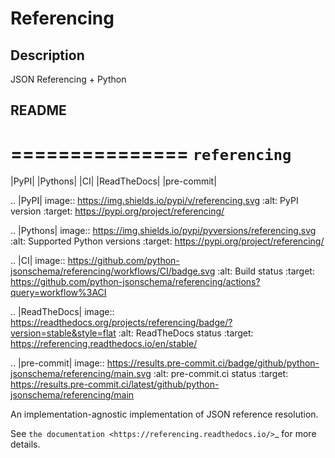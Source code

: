 # Referencing

## Description

JSON Referencing + Python

## README

===============
``referencing``
===============

|PyPI| |Pythons| |CI| |ReadTheDocs| |pre-commit|

.. |PyPI| image:: https://img.shields.io/pypi/v/referencing.svg
  :alt: PyPI version
  :target: https://pypi.org/project/referencing/

.. |Pythons| image:: https://img.shields.io/pypi/pyversions/referencing.svg
  :alt: Supported Python versions
  :target: https://pypi.org/project/referencing/

.. |CI| image:: https://github.com/python-jsonschema/referencing/workflows/CI/badge.svg
  :alt: Build status
  :target: https://github.com/python-jsonschema/referencing/actions?query=workflow%3ACI

.. |ReadTheDocs| image:: https://readthedocs.org/projects/referencing/badge/?version=stable&style=flat
   :alt: ReadTheDocs status
   :target: https://referencing.readthedocs.io/en/stable/

.. |pre-commit| image:: https://results.pre-commit.ci/badge/github/python-jsonschema/referencing/main.svg
  :alt: pre-commit.ci status
  :target: https://results.pre-commit.ci/latest/github/python-jsonschema/referencing/main


An implementation-agnostic implementation of JSON reference resolution.

See `the documentation <https://referencing.readthedocs.io/>`_ for more details.
